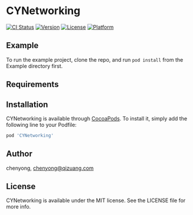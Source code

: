 # CYNetworking

[![CI Status](https://img.shields.io/travis/chenyong/CYNetworking.svg?style=flat)](https://travis-ci.org/chenyong/CYNetworking)
[![Version](https://img.shields.io/cocoapods/v/CYNetworking.svg?style=flat)](https://cocoapods.org/pods/CYNetworking)
[![License](https://img.shields.io/cocoapods/l/CYNetworking.svg?style=flat)](https://cocoapods.org/pods/CYNetworking)
[![Platform](https://img.shields.io/cocoapods/p/CYNetworking.svg?style=flat)](https://cocoapods.org/pods/CYNetworking)

## Example

To run the example project, clone the repo, and run `pod install` from the Example directory first.

## Requirements

## Installation

CYNetworking is available through [CocoaPods](https://cocoapods.org). To install
it, simply add the following line to your Podfile:

```ruby
pod 'CYNetworking'
```

## Author

chenyong, chenyong@qizuang.com

## License

CYNetworking is available under the MIT license. See the LICENSE file for more info.
